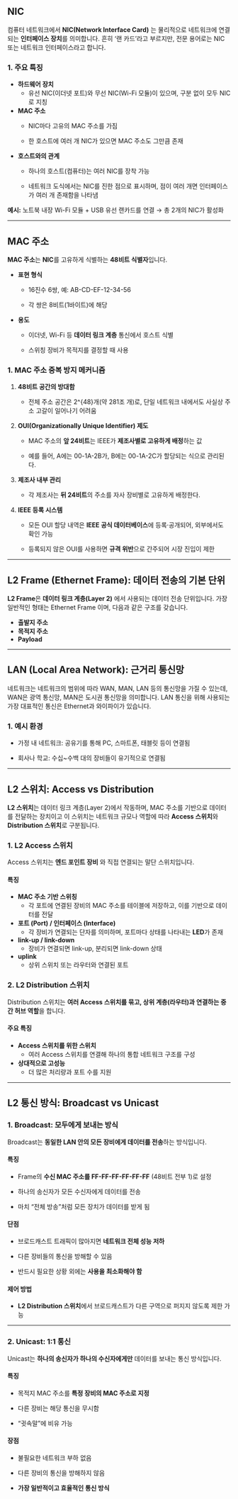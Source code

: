 ## **NIC**
  
컴퓨터 네트워크에서 **NIC(Network Interface Card)** 는 물리적으로 네트워크에 연결되는 **인터페이스 장치**를 의미합니다. 흔히 ‘랜 카드’라고 부르지만, 전문 용어로는 NIC 또는 네트워크 인터페이스라고 합니다.
### 1. **주요 특징**

- **하드웨어 장치**
    - 유선 NIC(이더넷 포트)와 무선 NIC(Wi-Fi 모듈)이 있으며, 구분 없이 모두 NIC로 지칭
- **MAC 주소**
    - NIC마다 고유의 MAC 주소를 가짐
        
    - 한 호스트에 여러 개 NIC가 있으면 MAC 주소도 그만큼 존재
- **호스트와의 관계**
    - 하나의 호스트(컴퓨터)는 여러 NIC를 장착 가능
        
    - 네트워크 도식에서는 NIC를 진한 점으로 표시하며, 점이 여러 개면 인터페이스가 여러 개 존재함을 나타냄

**예시:** 노트북 내장 Wi-Fi 모듈 + USB 유선 랜카드를 연결 → 총 2개의 NIC가 활성화

---
## **MAC 주소**

  
**MAC 주소**는 **NIC**를 고유하게 식별하는 **48비트 식별자**입니다.

- **표현 형식**
    - 16진수 6쌍, 예: AB-CD-EF-12-34-56
        
    - 각 쌍은 8비트(1바이트)에 해당
- **용도**
    - 이더넷, Wi-Fi 등 **데이터 링크 계층** 통신에서 호스트 식별
        
    - 스위칭 장비가 목적지를 결정할 때 사용
### 1. **MAC 주소 중복 방지 메커니즘**

1. **48비트 공간의 방대함**
    - 전체 주소 공간은 2^{48}개(약 281조 개)로, 단일 네트워크 내에서도 사실상 주소 고갈이 일어나기 어려움
2. **OUI(Organizationally Unique Identifier) 제도**
    - MAC 주소의 **앞 24비트**는 IEEE가 **제조사별로 고유하게 배정**하는 값
        
    - 예를 들어, A에는 00-1A-2B가, B에는 00-1A-2C가 할당되는 식으로 관리된다.
3. **제조사 내부 관리**
    - 각 제조사는 **뒤 24비트**의 주소를 자사 장비별로 고유하게 배정한다.
        
4. **IEEE 등록 시스템**
    - 모든 OUI 할당 내역은 **IEEE 공식 데이터베이스**에 등록·공개되어, 외부에서도 확인 가능
        
    - 등록되지 않은 OUI를 사용하면 **규격 위반**으로 간주되어 시장 진입이 제한
---
## **L2 Frame (Ethernet Frame): 데이터 전송의 기본 단위**

**L2 Frame**은 **데이터 링크 계층(Layer 2)** 에서 사용되는 데이터 전송 단위입니다.
가장 일반적인 형태는 Ethernet Frame 이며, 다음과 같은 구조를 갖습니다.
- **출발지 주소**
- **목적지 주소**
- **Payload**

---
## **LAN (Local Area Network): 근거리 통신망**

네트워크는 네트워크의 범위에 따라 WAN, MAN, LAN 등의 통신망을 가질 수 있는데, WAN은 광역 통신망, MAN은 도시권 통신망을 의미합니다.
LAN 통신을 위해 사용되는 가장 대표적인 통신은 Ethernet과 와이파이가 있습니다.

### 1. **예시 환경**
- 가정 내 네트워크: 공유기를 통해 PC, 스마트폰, 태블릿 등이 연결됨
    
- 회사나 학교: 수십~수백 대의 장비들이 유기적으로 연결됨
---
## **L2 스위치: Access vs Distribution**

**L2 스위치**는 데이터 링크 계층(Layer 2)에서 작동하며, MAC 주소를 기반으로 데이터를 전달하는 장치이고
이 스위치는 네트워크 규모나 역할에 따라 **Access 스위치**와 **Distribution 스위치**로 구분됩니다.

### **1. L2 Access 스위치**

Access 스위치는 **엔드 포인트 장비** 와 직접 연결되는 말단 스위치입니다.
#### **특징**
- **MAC 주소 기반 스위칭**
	- 각 포트에 연결된 장비의 MAC 주소를 테이블에 저장하고, 이를 기반으로 데이터를 전달
- **포트 (Port) / 인터페이스 (Interface)**
	- 각 장비가 연결되는 단자를 의미하며, 포트마다 상태를 나타내는 **LED**가 존재
- **link-up / link-down**
	- 장비가 연결되면 link-up, 분리되면 link-down 상태
- **uplink**
	- 상위 스위치 또는 라우터와 연결된 포트

### **2. L2 Distribution 스위치**

Distribution 스위치는 **여러 Access 스위치를 묶고, 상위 계층(라우터)과 연결하는 중간 허브 역할**을 합니다.

#### **주요 특징**
- **Access 스위치를 위한 스위치**
	- 여러 Access 스위치를 연결해 하나의 통합 네트워크 구조를 구성
- **상대적으로 고성능**
	- 더 많은 처리량과 포트 수를 지원
---
## **L2 통신 방식: Broadcast vs Unicast**

### **1. Broadcast: 모두에게 보내는 방식**

Broadcast는 **동일한 LAN 안의 모든 장비에게 데이터를 전송**하는 방식입니다.
#### **특징**
- Frame의 **수신 MAC 주소를 FF-FF-FF-FF-FF-FF** (48비트 전부 1)로 설정
    
- 하나의 송신자가 모든 수신자에게 데이터를 전송
    
- 마치 “전체 방송”처럼 모든 장치가 데이터를 받게 됨
#### **단점**
- 브로드캐스트 트래픽이 많아지면 **네트워크 전체 성능 저하**
    
- 다른 장비들의 통신을 방해할 수 있음
    
- 반드시 필요한 상황 외에는 **사용을 최소화해야 함**
#### **제어 방법**
- **L2 Distribution 스위치**에서 브로드캐스트가 다른 구역으로 퍼지지 않도록 제한 가능
---

### **2. Unicast: 1:1 통신**

Unicast는 **하나의 송신자가 하나의 수신자에게만** 데이터를 보내는 통신 방식입니다.
#### **특징**
- 목적지 MAC 주소를 **특정 장비의 MAC 주소로 지정**
    
- 다른 장비는 해당 통신을 무시함
    
- “귓속말”에 비유 가능
#### **장점**
- 불필요한 네트워크 부하 없음
    
- 다른 장비의 통신을 방해하지 않음
    
- **가장 일반적이고 효율적인 통신 방식**